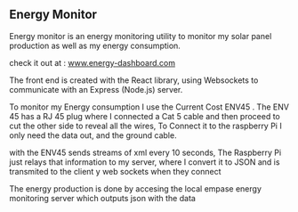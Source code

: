 ## Energy Monitor
Energy monitor is an energy monitoring utility to monitor my solar panel production as well as my energy consumption.

check it out at : 
www.energy-dashboard.com


The front end is created with the React library, using Websockets to communicate with an Express (Node.js) server.

To monitor my Energy consumption I use the Current Cost ENV45 . The ENV 45 has a RJ 45 plug where I connected a Cat 5 cable and then proceed to cut the other side to reveal all the wires, To Connect it to the raspberry Pi I only need the data out, and the ground cable.

with the ENV45 sends streams of xml every 10 seconds, The Raspberry Pi just relays that information to my server, where I convert it to JSON and is transmited to the client y web sockets when they connect

The energy production is done by accesing the local empase energy monitoring server which outputs json with the data

